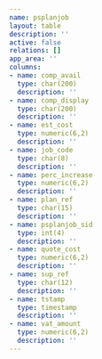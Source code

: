 ```yaml
---
name: psplanjob
layout: table
description: ''
active: false
relations: []
app_area: ''
columns:
- name: comp_avail
  type: char(200)
  description: ''
- name: comp_display
  type: char(200)
  description: ''
- name: est_cost
  type: numeric(6,2)
  description: ''
- name: job_code
  type: char(8)
  description: ''
- name: perc_increase
  type: numeric(6,2)
  description: ''
- name: plan_ref
  type: char(15)
  description: ''
- name: psplanjob_sid
  type: int(4)
  description: ''
- name: quote_cost
  type: numeric(6,2)
  description: ''
- name: sup_ref
  type: char(12)
  description: ''
- name: tstamp
  type: timestamp
  description: ''
- name: vat_amount
  type: numeric(6,2)
  description: ''
---
```


